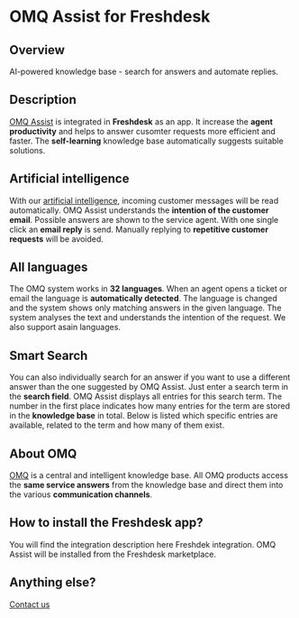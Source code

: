# OMQ Assist for Freshdesk

## Overview

AI-powered knowledge base - search for answers and automate replies.

## Description

[OMQ Assist](https://www.omq.ai/products/assist/) is integrated in **Freshdesk** as an app. It increase the **agent productivity** and helps to answer cusomter requests more efficient and faster. The **self-learning** knowledge base automatically suggests suitable solutions. 

## Artificial intelligence

With our [artificial intelligence](https://www.omq.ai/blog/artificial-intelligence-in-customer-service/), incoming customer messages will be read automatically. OMQ Assist understands the **intention of the customer email**. Possible answers are shown to the service agent. With one single click an **email reply** is send. Manually replying to **repetitive customer requests** will be avoided.

## All languages

The OMQ system works in **32 languages**. When an agent opens a ticket or email the language is **automatically detected**. The language is changed and the system shows only matching answers in the given language. The system analyses the text and understands the intention of the request. We also support asain languages. 

## Smart Search

You can also individually search for an answer if you want to use a different answer than the one suggested by OMQ Assist. Just enter a search term in the **search field**. OMQ Assist displays all entries for this search term. The number in the first place indicates how many entries for the term are stored in the **knowledge base** in total. Below is listed which specific entries are available, related to the term and how many of them exist.



## About OMQ

[OMQ](https://www.omq.ai) is a central and intelligent knowledge base. All OMQ products access the **same service answers** from the knowledge base and direct them into the various **communication channels**.


## How to install the Freshdesk app?

You will find the integration description here Freshdek integration. OMQ Assist will be installed from the Freshdesk marketplace.


## Anything else?

[Contact us](https://www.omq.ai/company/contact/)
